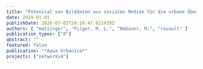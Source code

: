 ```yaml
---
title: "Potenzial von Bilddaten aus sozialen Medien für die urbane Überflutungsvorsorge - Versuch einer Anwendung für zwei extreme Starkregenereignisse in Berlin."
date: 2019-01-01
publishDate: 2020-07-03T20:16:47.021439Z
authors: [ "matzinger", "Pilger, M. L.", "Nebauer, M.", "rouault" ]
publication_types: ["0"]
abstract: ""
featured: false
publication: "*Aqua Urbanica*"
projects: ["networks4"]
---
```


